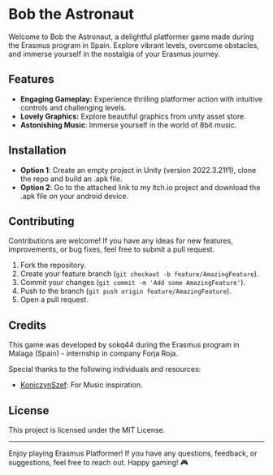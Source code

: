 # Bob the Astronaut

Welcome to Bob the Astronaut, a delightful platformer game made during the Erasmus program in Spain. Explore vibrant levels, overcome obstacles, and immerse yourself in the nostalgia of your Erasmus journey.

## Features

- **Engaging Gameplay:** Experience thrilling platformer action with intuitive controls and challenging levels.
- **Lovely Graphics:** Explore beautiful graphics from unity asset store.
- **Astonishing Music**: Immerse yourself in the world of 8bit music. 

## Installation
- **Option 1**: Create an empty project in Unity (version 2022.3.21f1), clone the repo and build an .apk file.
- **Option 2**: Go to the attached link to my itch.io project and download the .apk file on your android device. 

## Contributing

Contributions are welcome! If you have any ideas for new features, improvements, or bug fixes, feel free to submit a pull request. 

1. Fork the repository.
2. Create your feature branch (`git checkout -b feature/AmazingFeature`).
3. Commit your changes (`git commit -m 'Add some AmazingFeature'`).
4. Push to the branch (`git push origin feature/AmazingFeature`).
5. Open a pull request.

## Credits

This game was developed by sokq44 during the Erasmus program in Malaga (Spain) - internship in company Forja Roja.

Special thanks to the following individuals and resources:

- [KoniczynSzef](https://github.com/KoniczynSzef): For Music inspiration.

## License

This project is licensed under the MIT License.

---

Enjoy playing Erasmus Platformer! If you have any questions, feedback, or suggestions, feel free to reach out. Happy gaming! 🎮
